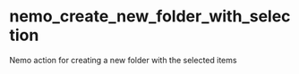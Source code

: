 # nemo_create_new_folder_with_selection
Nemo action for creating a new folder with the selected items
